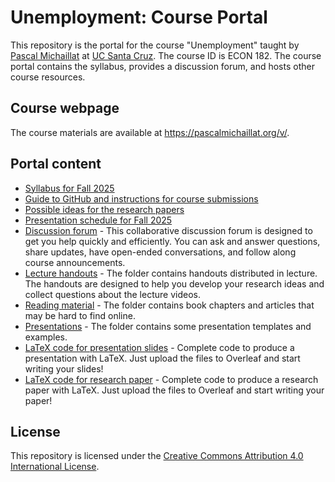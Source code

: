 # Unemployment: Course Portal

This repository is the portal for the course "Unemployment" taught by [Pascal Michaillat](https://pascalmichaillat.org/) at [UC Santa Cruz](https://www.ucsc.edu). The course ID is ECON 182. The course portal contains the syllabus, provides a discussion forum, and hosts other course resources.

## Course webpage

The course materials are available at https://pascalmichaillat.org/v/.

## Portal content

+ [Syllabus for Fall 2025](https://github.com/pmichaillat/unemployment/blob/main/syllabus.md)
+ [Guide to GitHub and instructions for course submissions](https://github.com/pmichaillat/unemployment/blob/main/github.md)
+ [Possible ideas for the research papers](https://github.com/pmichaillat/unemployment/blob/main/ideas.md)
+ [Presentation schedule for Fall 2025](https://github.com/pmichaillat/unemployment/blob/main/schedule.md)
+ [Discussion forum](https://github.com/pmichaillat/unemployment/discussions) - This collaborative discussion forum is designed to get you help quickly and efficiently. You can ask and answer questions, share updates, have open-ended conversations, and follow along course announcements.
+ [Lecture handouts](https://github.com/pmichaillat/unemployment/tree/main/handouts) - The folder contains handouts distributed in lecture. The handouts are designed to help you develop your research ideas and collect questions about the lecture videos.
+ [Reading material](https://github.com/pmichaillat/unemployment/tree/main/readings) - The folder contains book chapters and articles that may be hard to find online.
+ [Presentations](https://github.com/pmichaillat/unemployment/tree/main/presentations) - The folder contains some presentation templates and examples.
+ [LaTeX code for presentation slides](https://github.com/pmichaillat/unemployment/tree/main/latex/presentation) - Complete code to produce a presentation with LaTeX. Just upload the files to Overleaf and start writing your slides!
+ [LaTeX code for research paper](https://github.com/pmichaillat/unemployment/tree/main/latex/paper) - Complete code to produce a research paper with LaTeX. Just upload the files to Overleaf and start writing your paper!

## License

This repository is licensed under the [Creative Commons Attribution 4.0 International License](http://creativecommons.org/licenses/by/4.0/).